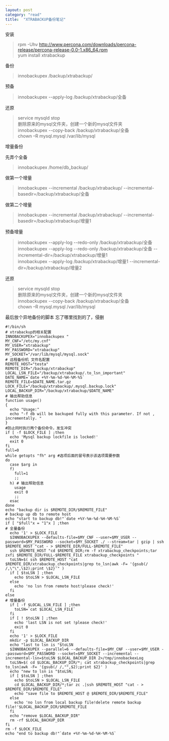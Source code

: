 ```yaml
---
layout: post
category: "read"
title:  "XTRABACKUP备份笔记"
---
```


安装
>rpm -Uhv http://www.percona.com/downloads/percona-release/percona-release-0.0-1.x86_64.rpm  
yum install xtrabackup

备份
>innobackupex /backup/xtrabackup/

预备
>innobackupex --apply-log /backup/xtrabackup/全备

还原
>service mysqld stop  
删除原来的mysql文件夹，创建一个新的mysql文件夹  
innobackupex --copy-back /backup/xtrabackup/全备  
chown –R mysql.mysql /var/lib/mysql

增量备份

先弄个全备
>innobackupex /home/db_backup/

做第一个增量
>innobackupex --incremental /backup/xtrabackup/ --incremental-basedir=/backup/xtrabackup/全备

做第二个增量
>innobackupex --incremental /backup/xtrabackup/ --incremental-basedir=/backup/xtrabackup/增量1

预备增量
>innobackupex --apply-log --redo-only /backup/xtrabackup/全备  
innobackupex --apply-log --redo-only /backup/xtrabackup/全备 --incremental-dir=/backup/xtrabackup/增量1  
innobackupex --apply-log /backup/xtrabackup/增量1 --incremental-dir=/backup/xtrabackup/增量2

还原

>service mysqld stop  
删除原来的mysql文件夹，创建一个新的mysql文件夹  
innobackupex --copy-back /backup/xtrabackup/全备  
chown –R mysql.mysql /var/lib/mysql

最后放个异地备份的脚本
忘了哪里找到的了，侵删
```
#!/bin/sh
# xtrabackup的相关配置
INNOBACKUPEX="innobackupex "
MY_CNF="/etc/my.cnf"
MY_USER="xtrabackup"
MY_PASSWORD="xtrabackup"
MY_SOCKET="/var/lib/mysql/mysql.sock"
# 远程备份机 文件名配置
REMOTE_HOST="testa"
REMOTE_DIR="/backup/xtrabackup"
LOCAL_LSN_FILE="/backup/xtrabackup/.to_lsn_important"
DATE_NAME=`date +%Y-%m-%d-%H-%M-%S`
REMOTE_FILE=$DATE_NAME.tar.gz
LOCK_FILE="/backup/xtrabackup/.mysql.backup.lock"
LOCAL_BACKUP_DIR="/backup/xtrabackup/$DATE_NAME"
# 输出帮助信息
function usage()
{
  echo "Usage:"
  echo "-f db will be backuped fully with this parameter. If not , incrementally. "
}
#防止同时执行两个备份命令，发生冲突
if [ -f $LOCK_FILE ] ;then
  echo 'Mysql backup lockfile is locked!'
  exit 0
fi
full=0
while getopts "fh" arg #选项后面的冒号表示该选项需要参数
do
  case $arg in
  f)
    full=1
    ;;
  h) # 输出帮助信息
    usage
    exit 0
    ;;
  esac
done
echo "backup dir is $REMOTE_DIR/$REMOTE_FILE"
# backup up db to remote host
echo "start to backup db!"`date +%Y-%m-%d-%H-%M-%S`
if [ "$full"x = "1"x ] ;then
# 全量备份
  echo '1' > $LOCK_FILE
  $INNOBACKUPEX --defaults-file=$MY_CNF --user=$MY_USER --password=$MY_PASSWORD --socket=$MY_SOCKET ./ --stream=tar | gzip | ssh $REMOTE_HOST "cat - > $REMOTE_DIR/FULL-$REMOTE_FILE"
  ssh $REMOTE_HOST "cd $REMOTE_DIR;rm -f xtrabackup_checkpoints;tar zxfi $REMOTE_DIR/FULL-$REMOTE_FILE xtrabackup_checkpoints "
  toLSN=$( ssh $REMOTE_HOST "cat $REMOTE_DIR/xtrabackup_checkpoints|grep to_lsn|awk -F= '{gsub(/ /,\"\",\$2);print \$2}'" )
  if [ $toLSN ] ;then
    echo $toLSN > $LOCAL_LSN_FILE
  else
    echo 'no lsn from remote host!please check!'
  fi
else
# 增量备份
  if [ -f $LOCAL_LSN_FILE ] ;then
    toLSN=`cat $LOCAL_LSN_FILE`
  fi
  if [ ! $toLSN ] ;then
    echo 'last LSN is not set !please check!'
    exit 0
  fi
  echo '1' > $LOCK_FILE
  mkdir -p $LOCAL_BACKUP_DIR
  echo "last to lsn is "$toLSN
  $INNOBACKUPEX --parallel=6 --defaults-file=$MY_CNF --user=$MY_USER --password=$MY_PASSWORD --socket=$MY_SOCKET --incremental --incremental-lsn=$toLSN $LOCAL_BACKUP_DIR 2>/tmp/innobackexLog
  toLSN=$( cd $LOCAL_BACKUP_DIR/*; cat xtrabackup_checkpoints|grep to_lsn|awk -F= '{gsub(/ /,"",$2);print $2}' )
  echo "new to lsn is "$toLSN;
  if [ $toLSN ] ;then
    echo $toLSN > $LOCAL_LSN_FILE
    cd $LOCAL_BACKUP_DIR/*;tar zc .|ssh $REMOTE_HOST "cat - > $REMOTE_DIR/$REMOTE_FILE"
    echo "save file to $REMOTE_HOST @ $REMOTE_DIR/$REMOTE_FILE"
  else
    echo 'no lsn from local backup file!delete remote backup file!'$LOCAL_BACKUP_DIR/$REMOTE_FILE
  fi
  echo "remove $LOCAL_BACKUP_DIR"
  rm -rf $LOCAL_BACKUP_DIR
fi
rm -f $LOCK_FILE
echo "end to backup db!"`date +%Y-%m-%d-%H-%M-%S`
```